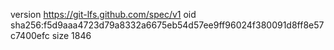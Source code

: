 version https://git-lfs.github.com/spec/v1
oid sha256:f5d9aaa4723d79a8332a6675eb54d57ee9ff96024f380091d8ff8e57c7400efc
size 1846
